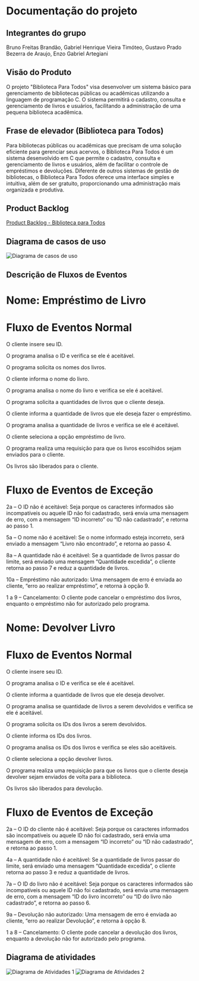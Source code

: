 # Documentação do projeto

## Integrantes do grupo

Bruno Freitas Brandão, Gabriel Henrique Vieira Timóteo, Gustavo Prado Bezerra de Araujo, Enzo Gabriel Artegiani

## Visão do Produto

O projeto "Biblioteca Para Todos" visa desenvolver um sistema básico para gerenciamento de bibliotecas públicas ou acadêmicas utilizando a linguagem de programação C. O sistema permitirá o cadastro, consulta e gerenciamento de livros e usuários, facilitando a administração de uma pequena biblioteca acadêmica.

## Frase de elevador (Biblioteca para Todos)

Para bibliotecas públicas ou acadêmicas que precisam de uma solução eficiente para gerenciar seus acervos, o Biblioteca Para Todos é um sistema desenvolvido em C que permite o cadastro, consulta e gerenciamento de livros e usuários, além de facilitar o controle de empréstimos e devoluções. Diferente de outros sistemas de gestão de bibliotecas, o Biblioteca Para Todos oferece uma interface simples e intuitiva, além de ser gratuito, proporcionando uma administração mais organizada e produtiva.

## Product Backlog

[Product Backlog - Biblioteca para Todos](arquivos/product_backlog.xlsx)

## Diagrama de casos de uso

![Diagrama de casos de uso](arquivos/diagrama_casos_de_uso.jpeg)

## Descrição de Fluxos de Eventos

# Nome: Empréstimo de Livro

# Fluxo de Eventos Normal

O cliente insere seu ID.

O programa analisa o ID e verifica se ele é aceitável.

O programa solicita os nomes dos livros.

O cliente informa o nome do livro.

O programa analisa o nome do livro e verifica se ele é aceitável.

O programa solicita a quantidades de livros que o cliente deseja.

O cliente informa a quantidade de livros que ele deseja fazer o empréstimo.

O programa analisa a quantidade de livros e verifica se ele é aceitável.

O cliente seleciona a opção empréstimo de livro.

O programa realiza uma requisição para que os livros escolhidos sejam enviados para o cliente.

Os livros são liberados para o cliente.

# Fluxo de Eventos de Exceção

2a – O ID não é aceitável: Seja porque os caracteres informados são incompatíveis ou aquele ID não foi cadastrado, será envia uma mensagem de erro, com a mensagem “ID incorreto” ou “ID não cadastrado”, e retorna ao passo 1.

5a – O nome não é aceitável: Se o nome informado esteja incorreto, será enviado a mensagem “Livro não encontrado”, e retorna ao passo 4.

8a – A quantidade não é aceitável: Se a quantidade de livros passar do limite, será enviado uma mensagem “Quantidade excedida”, o cliente retorna ao passo 7 e reduz a quantidade de livros.

10a – Empréstimo não autorizado: Uma mensagem de erro é enviada ao cliente, “erro ao realizar empréstimo”, e retorna à opção 9.

1 a 9 – Cancelamento: O cliente pode cancelar o empréstimo dos livros, enquanto o empréstimo não for autorizado pelo programa.

# Nome: Devolver Livro

# Fluxo de Eventos Normal

O cliente insere seu ID.

O programa analisa o ID e verifica se ele é aceitável.

O cliente informa a quantidade de livros que ele deseja devolver.

O programa analisa se quantidade de livros a serem devolvidos e verifica se ele é aceitável.

O programa solicita os IDs dos livros a serem devolvidos.

O cliente informa os IDs dos livros.

O programa analisa os IDs dos livros e verifica se eles são aceitáveis.

O cliente seleciona a opção devolver livros.

O programa realiza uma requisição para que os livros que o cliente deseja devolver sejam enviados de volta para a biblioteca.

Os livros são liberados para devolução.

# Fluxo de Eventos de Exceção

2a – O ID do cliente não é aceitável: Seja porque os caracteres informados são incompatíveis ou aquele ID não foi cadastrado, será envia uma mensagem de erro, com a mensagem “ID incorreto” ou “ID não cadastrado”, e retorna ao passo 1.

4a – A quantidade não é aceitável: Se a quantidade de livros passar do limite, será enviado uma mensagem “Quantidade excedida”, o cliente retorna ao passo 3 e reduz a quantidade de livros.

7a – O ID do livro não é aceitável: Seja porque os caracteres informados são incompatíveis ou aquele ID não foi cadastrado, será envia uma mensagem de erro, com a mensagem “ID do livro incorreto” ou “ID do livro não cadastrado”, e retorna ao passo 6.

9a – Devolução não autorizado: Uma mensagem de erro é enviada ao cliente, “erro ao realizar Devolução”, e retorna à opção 8.

1 a 8 – Cancelamento: O cliente pode cancelar a devolução dos livros, enquanto a devolução não for autorizado pelo programa.

## Diagrama de atividades

![Diagrama de Atividades 1](arquivos/diagrama_casos_de_uso.jpeg)
![Diagrama de Atividades 2](arquivos/diagrama_casos_de_uso.jpeg)
